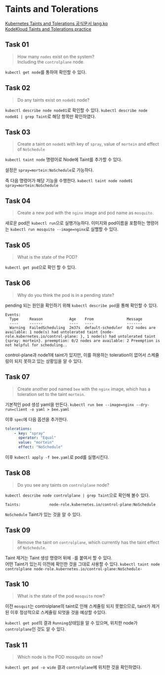 # Taints and Tolerations

[Kubernetes Taints and Tolerations 공식문서 lang.ko](https://kubernetes.io/ko/docs/concepts/scheduling-eviction/taint-and-toleration/)  
[KodeKloud Taints and Tolerations practice](https://kodekloud.com/topic/practice-test-resource-limits-2/)

## Task 01

> How many `nodes` exist on the system?  
> Including the `controlplane` node.

`kubectl get node`를 통하여 확인할 수 있다.

## Task 02

> Do any taints exist on `node01` node?

`kubectl describe node node01`로 확인할 수 있다.
`kubectl describe node node01 | grep Taint`로 해당 항목만 확인하였다.

## Task 03

> Create a taint on `node01` with key of `spray`, value of `mortein` and effect of `NoSchedule`

`kubectl taint node` 명령어로 Node에 Taint를 추가할 수 있다.

설정은 `spray=mortein:NoSchedule`로 가능하다.

즉 다음 명령어가 해당 기능을 수행한다. `kubectl taint node node01 spray=mortein:NoSchedule`

## Task 04

> Create a new pod with the `nginx` image and pod name as `mosquito`.

새로운 pod은 `kubectl run`으로 실행가능하다. 이미지와 pod이름을 포함하는 명령어는 `kubectl run mosquito --image=nginx`로 실핼할 수 있다.

## Task 05

> What is the state of the POD?

`kubectl get pod`으로 확인 할 수 있다.

## Task 06

> Why do you think the pod is in a pending state?

pending 되는 원인을 확인하기 위해 `kubectl describe pod`을 통해 확인할 수 있다.

```shell
Events:
  Type     Reason            Age    From               Message
  ----     ------            ----   ----               -------
  Warning  FailedScheduling  2m37s  default-scheduler  0/2 nodes are available: 1 node(s) had untolerated taint {node-role.kubernetes.io/control-plane: }, 1 node(s) had untolerated taint {spray: mortein}. preemption: 0/2 nodes are available: 2 Preemption is not helpful for scheduling..
```

control-plane과 node1에 taint가 있지만, 이를 허용하는 toleration이 없어서 스케쥴링이 되지 못하고 있는 상황임을 알 수 있다.

## Task 07

> Create another pod named `bee` with the `nginx` image, which has a toleration set to the taint `mortein`.

기본적인 pod 생성 yaml을 만든다. `kubectl run bee --image=nginx --dry-run=client -o yaml > bee.yaml`

이후 `spec`에 다음 옵션을 추가한다.

```yaml
tolerations:
    - key: "spray"
      operator: "Equal"
      value: "mortein"
      effect: "NoSchedule"
```

이후 `kubectl apply -f bee.yaml`로 pod를 실행시킨다.

## Task 08

> Do you see any taints on `controlplane` node?

`kubectl describe node controlplane | grep Taint`으로 확인해 볼수 있다.

```shell
Taints:             node-role.kubernetes.io/control-plane:NoSchedule
```

`NoSchedule` Taint가 있는 것을 알 수 있다.

## Task 09

> Remove the taint on `controlplane`, which currently has the taint effect of `NoSchedule`.

Taint 제거는 Taint 생성 명령어 뒤에 `-`를 붙여서 할 수 있다.  
어떤 Taint가 있는지 이전에 확인한 것을 그대로 사용할 수 있다.
`kubectl taint node controlplane node-role.kubernetes.io/control-plane:NoSchedule-`

## Task 10

> What is the state of the pod `mosquito` now?

이전 `mosquit`는 controlplane의 taint로 인해 스케쥴링 되지 못했으므로, taint가 제거된 이후 정상적으로 스케쥴링 되엇을 것을 예상할 수있다.

`kubectl get pod`의 결과 `Running`상태임을 알 수 있으며, 위치한 node가 `controlplane`인 것도 알 수 있다.

## Task 11

> Which node is the POD mosquito on now?

`kubectl get pod -o wide` 결과 `controlplane`에 위치한 것을 확인하였다.
